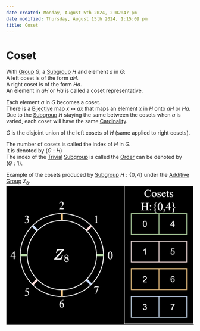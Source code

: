```yaml
---  
date created: Monday, August 5th 2024, 2:02:47 pm  
date modified: Thursday, August 15th 2024, 1:15:09 pm  
title: Coset  
---  
```

# Coset  
With [Group](./Group.md) $G$, a [Subgroup](./Subgroup.md) $H$ and element $a$ in $G$:  
A left coset is of the form $aH$.  
A right coset is of the form $Ha$.  
An element in $aH$ or $Ha$ is called a coset representative.  
  
Each element $a$ in $G$ becomes a coset.  
There is a [Bijective](../Mapping/Bijective.md) map $x \mapsto ax$ that maps an element $x$ in $H$ onto $aH$ or $Ha$.  
Due to the [Subgroup](./Subgroup.md) $H$ staying the same between the cosets when $a$ is varied, each coset will have the same [Cardinality](../Sets/Cardinality.md).  
  
$G$ is the disjoint union of the left cosets of $H$ (same applied to right cosets).  
  
The number of cosets is called the index of $H$ in $G$.  
It is denoted by $(G:H)$  
The index of the [Trivial](./Trivial.md) [Subgroup](./Subgroup.md) is called the [Order](./Order.md) can be denoted by $(G:1)$.  
  
Example of the cosets produced by [Subgroup](./Subgroup.md) $H: \{0,4\}$ under the [Additive](../Law_of_composition.md#additive) [Group](./Group.md) $Z_8$.  
![Coset.svg](../_images/Coset.svg)